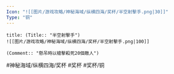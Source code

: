 ```yaml
---
Icon: "![[图片/游戏攻略/神秘海域/纵横四海/奖杯/半空射擊手.png|30]]"
Type: "铜"
---
```

```ad-common-bronze-trophy
title: (Title:: "半空射擊手")
![[图片/游戏攻略/神秘海域/纵横四海/奖杯/半空射擊手.png|100]]

(Comment:: "懸吊時以槍擊殺死20個敵人")
```

#神秘海域/纵横四海/奖杯 #奖杯 #奖杯/铜
